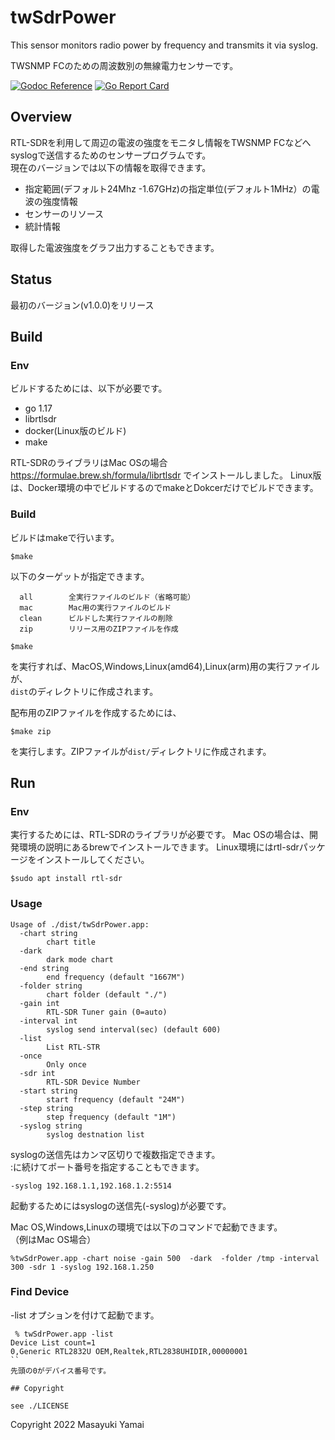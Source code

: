 # twSdrPower
This sensor monitors radio power by frequency and transmits it via syslog.

TWSNMP FCのための周波数別の無線電力センサーです。

[![Godoc Reference](https://godoc.org/github.com/twsnmp/twSdrPower?status.svg)](http://godoc.org/github.com/twsnmp/twSdrPower)
[![Go Report Card](https://goreportcard.com/badge/twsnmp/twSdrPower)](https://goreportcard.com/report/twsnmp/twSdrPower)

## Overview

RTL-SDRを利用して周辺の電波の強度をモニタし情報をTWSNMP FCなどへ  
syslogで送信するためのセンサープログラムです。  
現在のバージョンでは以下の情報を取得できます。

- 指定範囲(デフォルト24Mhz -1.67GHz)の指定単位(デフォルト1MHz）の電波の強度情報
- センサーのリソース
- 統計情報

取得した電波強度をグラフ出力することもできます。

## Status

最初のバージョン(v1.0.0)をリリース

## Build
### Env
ビルドするためには、以下が必要です。

- go 1.17
- librtlsdr
- docker(Linux版のビルド)
- make

RTL-SDRのライブラリはMac OSの場合
https://formulae.brew.sh/formula/librtlsdr
でインストールしました。
Linux版は、Docker環境の中でビルドするのでmakeとDokcerだけでビルドできます。

### Build
ビルドはmakeで行います。
```
$make
```
以下のターゲットが指定できます。
```
  all        全実行ファイルのビルド（省略可能）
  mac        Mac用の実行ファイルのビルド
  clean      ビルドした実行ファイルの削除
  zip        リリース用のZIPファイルを作成
```

```
$make
```
を実行すれば、MacOS,Windows,Linux(amd64),Linux(arm)用の実行ファイルが、  
`dist`のディレクトリに作成されます。


配布用のZIPファイルを作成するためには、
```
$make zip
```
を実行します。ZIPファイルが`dist/`ディレクトリに作成されます。

## Run

### Env
実行するためには、RTL-SDRのライブラリが必要です。
Mac OSの場合は、開発環境の説明にあるbrewでインストールできます。
Linux環境にはrtl-sdrパッケージをインストールしてください。

```
$sudo apt install rtl-sdr
```

### Usage

```
Usage of ./dist/twSdrPower.app:
  -chart string
    	chart title
  -dark
    	dark mode chart
  -end string
    	end frequency (default "1667M")
  -folder string
    	chart folder (default "./")
  -gain int
    	RTL-SDR Tuner gain (0=auto)
  -interval int
    	syslog send interval(sec) (default 600)
  -list
    	List RTL-STR
  -once
    	Only once
  -sdr int
    	RTL-SDR Device Number
  -start string
    	start frequency (default "24M")
  -step string
    	step frequency (default "1M")
  -syslog string
    	syslog destnation list
```

syslogの送信先はカンマ区切りで複数指定できます。  
:に続けてポート番号を指定することもできます。

```
-syslog 192.168.1.1,192.168.1.2:5514
```

起動するためにはsyslogの送信先(-syslog)が必要です。

Mac OS,Windows,Linuxの環境では以下のコマンドで起動できます。  
（例はMac OS場合）

```
%twSdrPower.app -chart noise -gain 500  -dark  -folder /tmp -interval 300 -sdr 1 -syslog 192.168.1.250
```

### Find Device
 -list  オプションを付けて起動でます。

```
 % twSdrPower.app -list
Device List count=1
0,Generic RTL2832U OEM,Realtek,RTL2838UHIDIR,00000001
``
先頭の0がデバイス番号です。

## Copyright

see ./LICENSE

```
Copyright 2022 Masayuki Yamai
```


